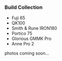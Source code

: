 ### Build Collection
- Fuji 65
- QK100
- Smith & Rune IRON180
- Portico 75
- Glorious GMMK Pro
- Anne Pro 2

photos coming soon...
